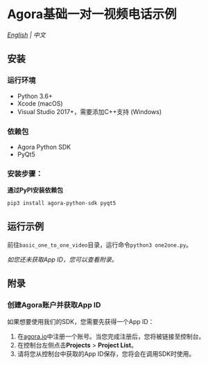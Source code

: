 # Agora基础一对一视频电话示例

*[English](README.md) | 中文*



## 安装

### 运行环境

- Python 3.6+
- Xcode (macOS)
- Visual Studio 2017+，需要添加C++支持 (Windows)

### 依赖包

- Agora Python SDK
- PyQt5

### 安装步骤：

**通过PyPI安装依赖包**

```bash
pip3 install agora-python-sdk pyqt5
```

## 运行示例

前往``basic_one_to_one_video``目录，运行命令`python3 one2one.py`。

*如您还未获取App ID，您可以查看附录。*



## 附录

### 创建Agora账户并获取App ID

如果想要使用我们的SDK，您需要先获得一个App ID：

1. 在[agora.io](https://dashboard.agora.io/signin/)中注册一个账号。当您完成注册后，您将被链接至控制台。
2. 在控制台左侧点击**Projects** > **Project List**。
3. 请将您从控制台中获取的App ID保存，您将会在调用SDK时使用。